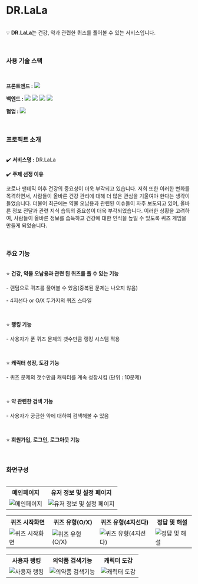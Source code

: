 <div>
    <h1>DR.LaLa</h1>
    <h6></h6>
    <div>
        <p>💡 <b>DR.LaLa</b>는 건강, 약과 관련한 퀴즈를 풀어볼 수 있는 서비스입니다.</p>
    </div>
    <br>
<!--     <div>
        <h3>프로젝트 진행 단체</h3>
        <p>부산외국어대학교 2024년 컴퓨터공학과 해커톤 대회에 출품 후 수상하였습니다.</p>
    </div>
    <br>
    <div>
        <h3>프로젝트 팀원</h3>
        <p>✔️ 프론트엔드</p>
        → 컴퓨터공학과 22학번 서예린 | <a href="https://github.com/seyerin">https://github.com/seyerin</a>
        <br>
        <br>
        <p>✔️ 백엔드</p>
        → 컴퓨터공학과 20학번 류동하 | <a href="https://github.com/dongha0312">https://github.com/dongha0312</a><br>
        → 컴퓨터공학과 23학번 황서은 | <a href="https://github.com/Hwangseoeun">https://github.com/Hwangseoeun</a>
    </div>
    <br> -->
    <div>
        <h3>사용 기술 스택</h3><br>
        <p>
            <b>프론트엔드 : </b>
            <img src="https://img.shields.io/badge/React-FFDE44?style=for-the-badge&logo=React&logoColor=white" />
            <img src="https://img.shields.io/badge/styled--components-FF4C4C?style=for-the-badge&logo=styled-components&logoColor=white" alt=""/>
        </p>
        <p>
            <b>백엔드 : </b>
            <img src="https://img.shields.io/badge/Java-ED8B00?style=for-the-badge&logo=java&logoColor=white">
            <img src="https://img.shields.io/badge/SpringBoot-6DB33F?style=for-the-badge&logo=SpringBoot&logoColor=white">
            <img src="https://img.shields.io/badge/MySQL-4479A1?style=for-the-badge&logo=MySQL&logoColor=white">
            <img src="https://img.shields.io/badge/JPA(Hibernate)-59666C?style=for-the-badge&logo=hibernate&logoColor=white">
        </p>
        <p>
            <b>협업 : </b>
            <img src="https://img.shields.io/badge/notion-000000?style=for-the-badge&logo=notion&logoColor=white">
        </p>
    </div>
<!--     <br>
    <div>
        <h3>개발 기간</h3>
        <p><b>|</b>&nbsp;&nbsp;&nbsp;<i>2024.05.14 ~ 2024.06.02</i></p>
    </div> -->
    <br>
    <div>
        <h3>프로젝트 소개</h3>
        <h6></h6>
        <div>
            <p>✔️ <b>서비스명 : </b>DR.LaLa</p>
        </div>
        <div>
            <p>✔️ <b>주제 선정 이유</b></p>
            <p>코로나 팬데믹 이후 건강의 중요성이 더욱 부각되고 있습니다. 저희 또한 이러한 변화를 목격하면서, 사람들이 올바른 건강 관리에 대해 더 많은 관심을 기울여야 한다는 생각이 들었습니다. 더불어 최근에는 약물 오남용과 관련된 이슈들이 자주 보도되고 있어, 올바른 정보 전달과 관련 지식 습득의 중요성이 더욱 부각되었습니다. 이러한 상황을 고려하여, 사람들이 올바른 정보를 습득하고 건강에 대한 인식을 높일 수 있도록 퀴즈 게임을 만들게 되었습니다.</p>
            <br>
            <h3>주요 기능</h3>
        <h6></h6>
        <div>
            <p>⭐️ <b>건강, 약물 오남용과 관련 된 퀴즈를 풀 수 있는 기능</b></p>
            <p>- 랜덤으로 퀴즈를 풀어볼 수 있음(중복된 문제는 나오지 않음)</p>
            <p>- 4지선다 or O/X 두가지의 퀴즈 스타일</p>
        </div>
        <br>
        <div>
            <p>⭐️ <b>랭킹 기능</b></p>
            <p>- 사용자가 푼 퀴즈 문제의 갯수만큼 랭킹 시스템 적용</p>
        </div>
        <br>
        <div>
            <p>⭐️ <b>캐릭터 성장, 도감 기능</b></p>
            <p>- 퀴즈 문제의 갯수만큼 캐릭터를 계속 성장시킴 (단위 : 10문제)</p>
        </div>
        <br>
        <div>
            <p>⭐️ <b>약 관련한 검색 기능</b></p>
            <p>- 사용자가 궁금한 약에 대하여 검색해볼 수 있음</p>
        </div>
        <br>
        <div>
            <p>⭐️ <b>회원가입, 로그인, 로그아웃 기능</b></p>
        </div>        
    </div>
    <br>
    <div>
        <h3>화면구성</h3>
        <h6></h6>
        <table>
            <tr>
                <th>메인페이지</th>
                <th>유저 정보 및 설정 페이지</th>
            </tr>
            <tr>
                <td><img alt="메인페이지" src="https://github.com/DR-LaLa/.github/assets/129192366/eaf41a5b-7257-4038-b379-c7c9a5a5760a"></td>
                <td><img alt="유저 정보 및 설정 페이지" src="https://github.com/DR-LaLa/.github/assets/129192366/42206ee7-8c6a-4a36-b5c5-a29e507db8db"></td>
            </tr>
        </table>
        <table>
            <tr>
                <th>퀴즈 시작화면</th>
                <th>퀴즈 유형(O/X)</th>
                <th>퀴즈 유형(4지선다)</th>
                <th>정답 및 해설</th>
            </tr>
            <tr>
                <td><img alt="퀴즈 시작화면" src="https://github.com/DR-LaLa/.github/assets/129192366/d9c23880-1756-4710-a3d8-a464013e4677"></td>
                <td><img alt="퀴즈 유형(O/X)" src="https://github.com/DR-LaLa/.github/assets/129192366/07360785-de24-4b94-9b92-a340486bb84d"></td>
                <td><img alt="퀴즈 유형(4지선다)" src="https://github.com/DR-LaLa/.github/assets/129192366/3bbe8374-2ae5-4953-b330-dd924f09f368"></td>
                <td><img alt="정답 및 해설" src="https://github.com/DR-LaLa/.github/assets/129192366/20a10359-a68d-4ae7-81bc-cd2e24dfb944"></td>
            </tr>
        </table>
        <table>
            <tr>
                <th>사용자 랭킹</th>
                <th>의약품 검색기능</th>
                <th>캐릭터 도감</th>
            </tr>
            <tr>
                <td><img alt="사용자 랭킹" src="https://github.com/DR-LaLa/.github/assets/129192366/9f77a75d-9d72-4b07-9641-fd4ab6bde50c"></td>
                <td><img alt="의약품 검색기능" src="https://github.com/DR-LaLa/.github/assets/129192366/11a2ccb0-9721-4052-b5fd-07be635a9383"></td>
                <td><img alt="캐릭터 도감" src="https://github.com/DR-LaLa/.github/assets/129192366/c4d49554-e622-489a-8336-bf942002614e"></td>
            </tr>
        </table>
    </div>
</div>
